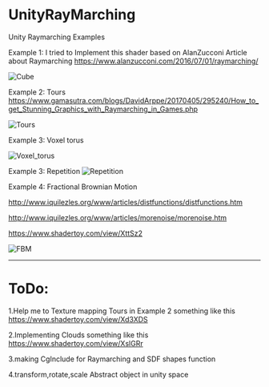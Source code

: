 # UnityRayMarching
Unity Raymarching Examples



Example 1:
I tried to Implement this shader based on AlanZucconi Article about Raymarching
https://www.alanzucconi.com/2016/07/01/raymarching/

![Cube](https://user-images.githubusercontent.com/16706911/32987100-61e70654-ccf6-11e7-91c3-3f1b9c49e909.gif)

Example 2:
Tours
https://www.gamasutra.com/blogs/DavidArppe/20170405/295240/How_to_get_Stunning_Graphics_with_Raymarching_in_Games.php

![Tours](https://user-images.githubusercontent.com/16706911/33009218-6a4a298e-cdeb-11e7-9fc3-b9875bced101.PNG)

Example 3:
Voxel torus

![Voxel_torus](https://user-images.githubusercontent.com/16706911/33620620-9cbd7088-d9fd-11e7-85ab-5c9bafc38f15.PNG)

Example 3:
Repetition
![Repetition](https://user-images.githubusercontent.com/16706911/33094643-2389cdac-cf16-11e7-8e3c-65c2a6d4b37c.jpg)


Example 4:
Fractional Brownian Motion

http://www.iquilezles.org/www/articles/distfunctions/distfunctions.htm

http://www.iquilezles.org/www/articles/morenoise/morenoise.htm

https://www.shadertoy.com/view/XttSz2

![FBM](https://user-images.githubusercontent.com/16706911/33025175-7cbbdaf4-ce22-11e7-9727-dfc65f384117.PNG)



______

# ToDo:

1.Help me to Texture mapping Tours in Example 2 something like this https://www.shadertoy.com/view/Xd3XDS

2.Implementing Clouds something like this https://www.shadertoy.com/view/XslGRr

3.making CgInclude for Raymarching and SDF shapes function

4.transform,rotate,scale Abstract object in unity space


